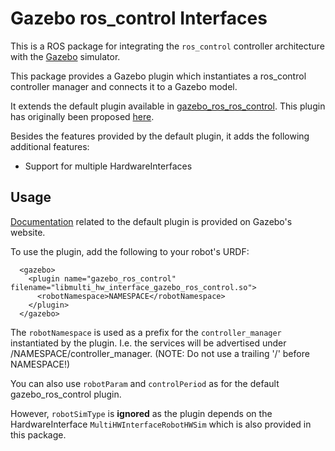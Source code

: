 # Gazebo ros_control Interfaces

This is a ROS package for integrating the `ros_control` controller architecture
with the [Gazebo](http://gazebosim.org/) simulator. 

This package provides a Gazebo plugin which instantiates a ros_control
controller manager and connects it to a Gazebo model.

It extends the default plugin available in [gazebo_ros_ros_control](https://github.com/ros-simulation/gazebo_ros_pkgs/tree/indigo-devel/gazebo_ros_control).
This plugin has originally been proposed [here](https://github.com/ros-simulation/gazebo_ros_pkgs/pull/256).

Besides the features provided by the default plugin, it adds the following additional features:
 - Support for multiple HardwareInterfaces
 
 
## Usage

[Documentation](http://gazebosim.org/tutorials?tut=ros_control&cat=connect_ros) related to the default plugin is provided on Gazebo's website.

To use the plugin, add the following to your robot's URDF:

```
  <gazebo>
    <plugin name="gazebo_ros_control" filename="libmulti_hw_interface_gazebo_ros_control.so">
      <robotNamespace>NAMESPACE</robotNamespace>
    </plugin>
  </gazebo>
```

The ```robotNamespace``` is used as a prefix for the ```controller_manager``` instantiated by the plugin.
I.e. the services will be advertised under /NAMESPACE/controller_manager.
(NOTE: Do not use a trailing '/' before NAMESPACE!)

You can also use ```robotParam``` and ```controlPeriod``` as for the default gazebo\_ros\_control plugin.

However, ```robotSimType``` is __ignored__ as the plugin depends on the HardwareInterface ```MultiHWInterfaceRobotHWSim``` which is also provided in this package.




